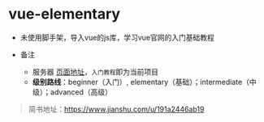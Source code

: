 # vue-elementary 

- 未使用脚手架，导入vue的js库，学习vue官网的入门基础教程

- 备注
  - 服务器 [页面地址](http://47.100.123.138:99/#/index)，`入门教程`即为当前项目
  - **级别路线**：beginner（入门）, elementary（基础）；intermediate（中级）；advanced（高级）






> 简书地址：<https://www.jianshu.com/u/191a2446ab19>

